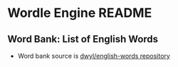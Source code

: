 # Wordle Engine README
## Word Bank: List of English Words
* Word bank source is [dwyl/english-words repository](https://github.com/dwyl/english-words)